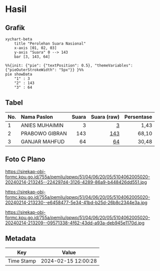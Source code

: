 # Hasil

## Grafik

```mermaid
xychart-beta
    title "Perolehan Suara Nasional"
    x-axis [01, 02, 03]
    y-axis "Suara" 0 --> 143
    bar [3, 143, 64]
```

```mermaid
%%{init: {"pie": {"textPosition": 0.5}, "themeVariables": {"pieOuterStrokeWidth": "5px"}} }%%
pie showData
    "1" : 3
    "2" : 143
    "3" : 64
```

## Tabel

| No. | Nama Paslon    | Suara | Suara (raw) | Persentase |
|:--- |:-------------- | -----:| -----------:| ----------:|
| 1   | ANIES MUHAIMIN | 3     | [3][p-1]    | 1,43       |
| 2   | PRABOWO GIBRAN | 143   | [143][p-2]  | 68,10      |
| 3   | GANJAR MAHFUD  | 64    | [64][p-3]   | 30,48      |


[p-1]: https://github.com/gigit-pemilu/pemilu-2024/blob/main/pilpres/hitung-suara/sub/51-bali/sub/04-gianyar/sub/06-tegallalang/sub/2005-pupuan/sub/020-tps/sub/paslon-1.txt
[p-2]: https://github.com/gigit-pemilu/pemilu-2024/blob/main/pilpres/hitung-suara/sub/51-bali/sub/04-gianyar/sub/06-tegallalang/sub/2005-pupuan/sub/020-tps/sub/paslon-2.txt
[p-3]: https://github.com/gigit-pemilu/pemilu-2024/blob/main/pilpres/hitung-suara/sub/51-bali/sub/04-gianyar/sub/06-tegallalang/sub/2005-pupuan/sub/020-tps/sub/paslon-3.txt

## Foto C Plano

https://sirekap-obj-formc.kpu.go.id/755a/pemilu/ppwp/51/04/06/20/05/5104062005020-20240214-213245--224297d4-3126-4289-86a9-b448426dd551.jpg

https://sirekap-obj-formc.kpu.go.id/755a/pemilu/ppwp/51/04/06/20/05/5104062005020-20240214-213230--e6458477-5e34-41bd-b25d-26b8c2344e3a.jpg

https://sirekap-obj-formc.kpu.go.id/755a/pemilu/ppwp/51/04/06/20/05/5104062005020-20240214-213209--09571338-4f62-43dd-a93a-deb945e1170d.jpg


## Metadata

| Key        | Value               |
| ---------- | ------------------- |
| Time Stamp | 2024-02-15 12:00:28 |



